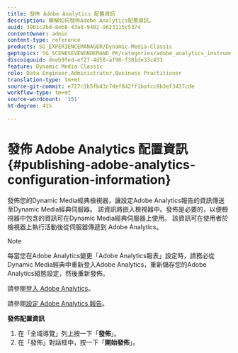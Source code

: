 ```yaml
---
title: 發佈 Adobe Analytics 配置資訊
description: 瞭解如何發佈Adobe Analytics配置資訊。
uuid: 39b1c2bd-8eb8-43a8-9482-9623115c5374
contentOwner: admin
content-type: reference
products: SG_EXPERIENCEMANAGER/Dynamic-Media-Classic
geptopics: SG_SCENESEVENONDEMAND_PK/categories/adobe_analytics_instrumentation_kit
discoiquuid: deeb9fed-ef27-4d58-af98-f381de33c431
feature: Dynamic Media Classic
role: Data Engineer,Administrator,Business Practitioner
translation-type: tm+mt
source-git-commit: e727c1b5fb43c7def842ff1bafcc8b3ef3437cde
workflow-type: tm+mt
source-wordcount: '151'
ht-degree: 41%

---
```



# 發佈 Adobe Analytics 配置資訊{#publishing-adobe-analytics-configuration-information}

發佈您的Dynamic Media經典檢視器，讓設定Adobe Analytics報告的資訊傳送至Dynamic Media經典伺服器。 該資訊將嵌入檢視器中。發佈是必要的，以便檢視器中包含的資訊可在Dynamic Media經典伺服器上使用。 該資訊可在使用者於檢視器上執行活動後從伺服器傳遞到 Adobe Analytics。

>[!NOTE]
>
>每當您在Adobe Analytics變更「Adobe Analytics報表」設定時，請務必從Dynamic Media經典中重新登入Adobe Analytics，重新儲存您的Adobe Analytics組態設定，然後重新發佈。

請參閱[登入 Adobe Analytics](log-analytics.md#log_in_to_adobe_analytics)。

請參閱[設定 Adobe Analytics 報告](configuring-analytics-reports.md#configuring_adobe_analytics_reports)。

**發佈配置資訊**

1. 在「全域導覽」列上按一下「**發佈**」。
1. 在「發佈」對話框中，按一下「**開始發佈**」。

